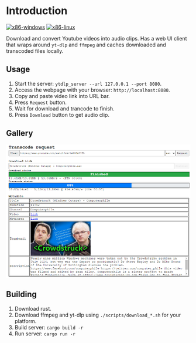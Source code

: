 # Introduction
[![x86-windows](https://github.com/williamyang98/ytdlp_webui/actions/workflows/x86-windows.yml/badge.svg)](https://github.com/williamyang98/ytdlp_webui/actions/workflows/x86-windows.yml)
[![x86-linux](https://github.com/williamyang98/ytdlp_webui/actions/workflows/x86-linux.yml/badge.svg)](https://github.com/williamyang98/ytdlp_webui/actions/workflows/x86-linux.yml)

Download and convert Youtube videos into audio clips. Has a web UI client that wraps around ```yt-dlp``` and ```ffmpeg``` and caches downloaded and transcoded files locally.

## Usage
1. Start the server: ```ytdlp_server --url 127.0.0.1 --port 8080```.
2. Access the webpage with your browser: ```http://localhost:8080```.
3. Copy and paste video link into URL bar.
4. Press ```Request``` button.
5. Wait for download and trancode to finish.
6. Press ```Download``` button to get audio clip.

## Gallery
![Screenshot](./docs/screenshot_webpage.png)

## Building
1. Download rust.
2. Download ffmpeg and yt-dlp using ```./scripts/download_*.sh``` for your platform.
3. Build server: ```cargo build -r```
4. Run server: ```cargo run -r```
